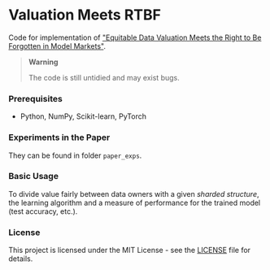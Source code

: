 # Valuation Meets RTBF

Code for implementation of ["Equitable Data Valuation Meets the Right to Be Forgotten in Model Markets"](https://github.com/ZJU-DIVER/ValuationMeetsRTBF).

> **Warning**
>
> The code is still untidied and may exist bugs.
>

### Prerequisites

- Python, NumPy, Scikit-learn, PyTorch

### Experiments in the Paper

They can be found in folder `paper_exps`.

### Basic Usage

To divide value fairly between data owners with a given _sharded structure_, the learning algorithm and a measure of performance for the trained model (test accuracy, etc.).

### License

This project is licensed under the MIT License - see the [LICENSE](./LICENSE) file for details.